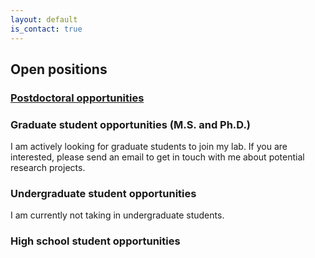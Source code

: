 ```yaml
---
layout: default
is_contact: true
---
```


## Open positions

### [Postdoctoral opportunities](postdocs.md)

### Graduate student opportunities (M.S. and Ph.D.)

I am actively looking for graduate students to join my lab. If you are interested, please send an email to get in touch with me about potential research projects.

### Undergraduate student opportunities

I am currently not taking in undergraduate students.

### High school student opportunities

